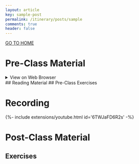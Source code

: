 ```yaml
---
layout: article
key: sample-post
permalink: /itinerary/posts/sample
comments: true
header: false
---
```


<a class="button button--primary button--rounded button--xl" href="/itinerary">GO TO HOME</a>

# Pre-Class Material

<details><summary>View on Web Browser</summary>
If the browser couldn't show the below PDF file properly, then [download](/contents/sample_material/sample_py.py) PDF directly.

<div style="position: relative; height:0; padding-bottom: 56.25%;">
<iframe src="https://github.com/EunSeong-Park/EunSeong-Park.github.io/raw/master/contents/sample_material/sample_pdf.pdf" width="100%" height="700"></iframe>
</div>

</details>
## Reading Material
## Pre-Class Exercises

# Recording
<div>{%- include extensions/youtube.html id='6TWJaFD6R2s' -%}</div>


# Post-Class Material
## Exercises